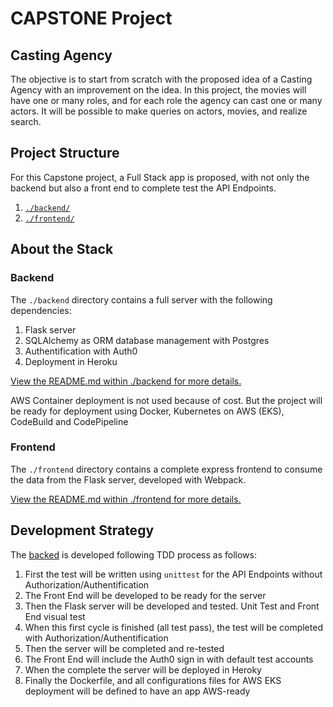 # CAPSTONE Project

## Casting Agency

The objective is to start from scratch with the proposed idea of a Casting Agency with an improvement on the idea. In this project, the movies will have one or many roles, and for each role the agency can cast one or many actors. It will be possible to make queries on actors, movies, and realize search.

## Project Structure

For this Capstone project, a Full Stack app is proposed, with not only the backend but also a front end to complete test the API Endpoints.

1. [`./backend/`](./backend/README.md)
2. [`./frontend/`](./frontend/README.md)

## About the Stack

### Backend

The `./backend` directory contains a full server with the following dependencies:

1. Flask server
2. SQLAlchemy as ORM database management with Postgres
3. Authentification with Auth0
4. Deployment in Heroku

[View the README.md within ./backend for more details.](./backend/README.md)

AWS Container deployment is not used because of cost. But the project will be ready for deployment using Docker, Kubernetes on AWS (EKS), CodeBuild and CodePipeline

### Frontend

The `./frontend` directory contains a complete express frontend to consume the data from the Flask server, developed with Webpack.

[View the README.md within ./frontend for more details.](./frontend/README.md)


## Development Strategy

The [backed](./backend/) is developed following TDD process as follows:

1. First the test will be written using `unittest` for the API Endpoints without Authorization/Authentification
2. The Front End will be developed to be ready for the server
3. Then the Flask server will be developed and tested. Unit Test and Front End visual test
4. When this first cycle is finished (all test pass), the test will be completed with Authorization/Authentification
5. Then the server will be completed and re-tested
6. The Front End will include the Auth0 sign in with default test accounts
7. When the complete the server will be deployed in Heroky
8. Finally the Dockerfile, and all configurations files for AWS EKS deployment will be defined to have an app AWS-ready

